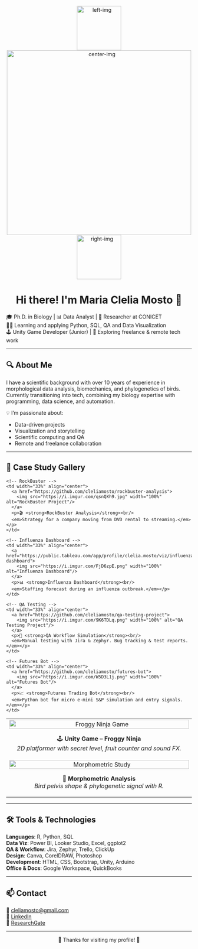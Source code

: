 <p align="center">
  <img width="120" alt="left-img" src="https://github.com/user-attachments/assets/a03d8753-9873-49f0-9f59-407c6864b6c0" />
  <img width="500" alt="center-img" src="https://github.com/user-attachments/assets/3c11a140-44d7-4d83-9383-9743c745e84e" />
  <img width="120" alt="right-img" src="https://github.com/user-attachments/assets/29521fca-8111-4fbc-85ed-b6bf3fb128f5" />
</p>


<h1 align="center">Hi there! I'm Maria Clelia Mosto 👋</h1>

🎓 Ph.D. in Biology | 📊 Data Analyst | 🧠 Researcher at CONICET  
👩‍💻 Learning and applying Python, SQL, QA and Data Visualization  
🕹️ Unity Game Developer (Junior) | 💼 Exploring freelance & remote tech work  

---

## 🔍 About Me

I have a scientific background with over 10 years of experience in morphological data analysis, biomechanics, and phylogenetics of birds.  
Currently transitioning into tech, combining my biology expertise with programming, data science, and automation.  

💡 I’m passionate about:  
- Data-driven projects  
- Visualization and storytelling  
- Scientific computing and QA  
- Remote and freelance collaboration  

---

## 🧪 Case Study Gallery

<table>
  <tr>
    <!-- Froggy Ninja -->
    <td width="33%" align="center">
      <a href="https://github.com/cleliamosto/unity-game-folder">
        <img src="https://i.imgur.com/fNsR9k1.jpeg" width="100%" alt="Froggy Ninja Game"/>
      </a>
      <p>🕹️ <strong>Unity Game – Froggy Ninja</strong><br/>
      <em>2D platformer with secret level, fruit counter and sound FX.</em></p>
    </td>

    <!-- RockBuster -->
    <td width="33%" align="center">
      <a href="https://github.com/cleliamosto/rockbuster-analysis">
        <img src="https://i.imgur.com/qsnQXh9.jpg" width="100%" alt="RockBuster Project"/>
      </a>
      <p>🎬 <strong>RockBuster Analysis</strong><br/>
      <em>Strategy for a company moving from DVD rental to streaming.</em></p>
    </td>

    <!-- Influenza Dashboard -->
    <td width="33%" align="center">
      <a href="https://public.tableau.com/app/profile/clelia.mosto/viz/influenza-dashboard">
        <img src="https://i.imgur.com/FjD6zpE.png" width="100%" alt="Influenza Dashboard"/>
      </a>
      <p>📊 <strong>Influenza Dashboard</strong><br/>
      <em>Staffing forecast during an influenza outbreak.</em></p>
    </td>
  </tr>

  <tr>
    <!-- Morphometric Study -->
    <td width="33%" align="center">
      <a href="https://www.researchgate.net/publication/XYZ">
        <img src="https://i.imgur.com/M2gNZhO.png" width="100%" alt="Morphometric Study"/>
      </a>
      <p>🧬 <strong>Morphometric Analysis</strong><br/>
      <em>Bird pelvis shape & phylogenetic signal with R.</em></p>
    </td>

    <!-- QA Testing -->
    <td width="33%" align="center">
      <a href="https://github.com/cleliamosto/qa-testing-project">
        <img src="https://i.imgur.com/9K6TDLq.png" width="100%" alt="QA Testing Project"/>
      </a>
      <p>🧪 <strong>QA Workflow Simulation</strong><br/>
      <em>Manual testing with Jira & Zephyr. Bug tracking & test reports.</em></p>
    </td>

    <!-- Futures Bot -->
    <td width="33%" align="center">
      <a href="https://github.com/cleliamosto/futures-bot">
        <img src="https://i.imgur.com/W5D3L1j.png" width="100%" alt="Futures Bot"/>
      </a>
      <p>📈 <strong>Futures Trading Bot</strong><br/>
      <em>Python bot for micro e-mini S&P simulation and entry signals.</em></p>
    </td>
  </tr>
</table>


---

## 🛠️ Tools & Technologies

**Languages**: R, Python, SQL  
**Data Viz**: Power BI, Looker Studio, Excel, ggplot2  
**QA & Workflow**: Jira, Zephyr, Trello, ClickUp  
**Design**: Canva, CorelDRAW, Photoshop  
**Development**: HTML, CSS, Bootstrap, Unity, Arduino  
**Office & Docs**: Google Workspace, QuickBooks  

---

## 📫 Contact

📧 cleliamosto@gmail.com  
🔗 [LinkedIn](https://www.linkedin.com/in/cleliamosto/)  
🔗 [ResearchGate](https://www.researchgate.net/profile/M_Mosto)  

---

<p align="center">🌟 Thanks for visiting my profile! 🌟</p>
